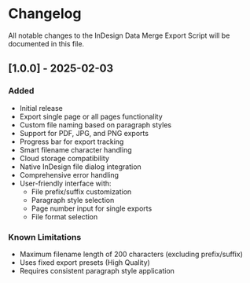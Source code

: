 # Changelog
All notable changes to the InDesign Data Merge Export Script will be documented in this file.

## [1.0.0] - 2025-02-03
### Added
- Initial release
- Export single page or all pages functionality
- Custom file naming based on paragraph styles
- Support for PDF, JPG, and PNG exports
- Progress bar for export tracking
- Smart filename character handling
- Cloud storage compatibility
- Native InDesign file dialog integration
- Comprehensive error handling
- User-friendly interface with:
  - File prefix/suffix customization
  - Paragraph style selection
  - Page number input for single exports
  - File format selection

### Known Limitations
- Maximum filename length of 200 characters (excluding prefix/suffix)
- Uses fixed export presets (High Quality)
- Requires consistent paragraph style application
